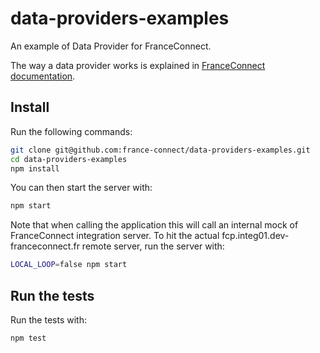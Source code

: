 # data-providers-examples

An example of Data Provider for FranceConnect.

The way a data provider works is explained in [FranceConnect documentation](https://partenaires.franceconnect.gouv.fr/fcp/fournisseur-donnees).

## Install

Run the following commands:

```bash
git clone git@github.com:france-connect/data-providers-examples.git
cd data-providers-examples
npm install
```

You can then start the server with:

```bash
npm start
```

Note that when calling the application this will call an internal mock of FranceConnect integration server.
To hit the actual fcp.integ01.dev-franceconnect.fr remote server, run the server with:

```bash
LOCAL_LOOP=false npm start
```

## Run the tests

Run the tests with:
```bash
npm test
```
